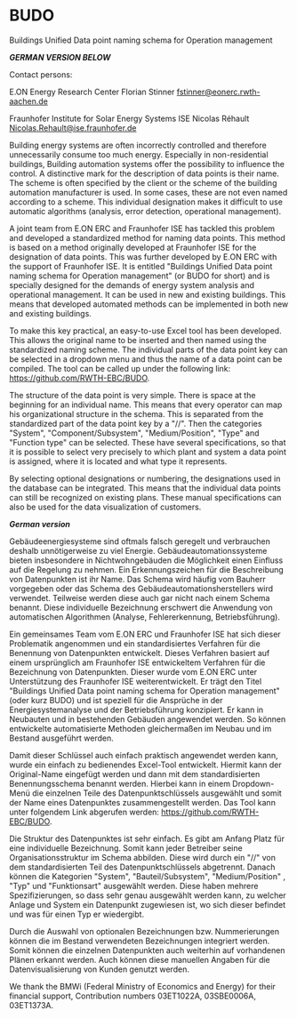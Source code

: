 # BUDO
Buildings Unified Data point naming schema for Operation management

***GERMAN VERSION BELOW***

Contact persons:

E.ON Energy Research Center
Florian Stinner
fstinner@eonerc.rwth-aachen.de

Fraunhofer Institute for Solar Energy Systems ISE
Nicolas Réhault
Nicolas.Rehault@ise.fraunhofer.de


Building energy systems are often incorrectly controlled and therefore unnecessarily consume too much energy. Especially in non-residential buildings, Building automation systems offer the possibility to influence the control. A distinctive mark for the description of data points is their name. The scheme is often specified by the client or the scheme of the building automation manufacturer is used. In some cases, these are not even named according to a scheme. This individual designation makes it difficult to use automatic algorithms (analysis, error detection, operational management). 

A joint team from E.ON ERC and Fraunhofer ISE has tackled this problem and developed a standardized method for naming data points. This method is based on a method originally developed at Fraunhofer ISE for the designation of data points. This was further developed by E.ON ERC with the support of Fraunhofer ISE. It is entitled "Buildings Unified Data point naming schema for Operation management" (or BUDO for short) and is specially designed for the demands of energy system analysis and operational management. It can be used in new and existing buildings. This means that developed automated methods can be implemented in both new and existing buildings.

To make this key practical, an easy-to-use Excel tool has been developed. This allows the original name to be inserted and then named using the standardized naming scheme. The individual parts of the data point key can be selected in a dropdown menu and thus the name of a data point can be compiled. The tool can be called up under the following link: https://github.com/RWTH-EBC/BUDO.


The structure of the data point is very simple. There is space at the beginning for an individual name. This means that every operator can map his organizational structure in the schema. This is separated from the standardized part of the data point key by a "//". Then the categories "System", "Component/Subsystem", "Medium/Position", "Type" and "Function type" can be selected. These have several specifications, so that it is possible to select very precisely to which plant and system a data point is assigned, where it is located and what type it represents.

By selecting optional designations or numbering, the designations used in the database can be integrated. This means that the individual data points can still be recognized on existing plans. These manual specifications can also be used for the data visualization of customers.


***German version***

Gebäudeenergiesysteme sind oftmals falsch geregelt und verbrauchen deshalb unnötigerweise zu viel Energie. Gebäudeautomationssysteme bieten insbesondere in Nichtwohngebäuden die Möglichkeit einen Einfluss auf die Regelung zu nehmen. Ein Erkennungszeichen für die Beschreibung von Datenpunkten ist ihr Name. Das Schema wird häufig vom Bauherr vorgegeben oder das Schema des Gebäudeautomationsherstellers wird verwendet. Teilweise werden diese auch gar nicht nach einem Schema benannt. Diese individuelle Bezeichnung erschwert die Anwendung von automatischen Algorithmen (Analyse, Fehlererkennung, Betriebsführung). 

Ein gemeinsames Team vom E.ON ERC und Fraunhofer ISE hat sich dieser Problematik angenommen und ein standardisiertes Verfahren für die Benennung von Datenpunkten entwickelt. Dieses Verfahren basiert auf einem ursprünglich am Fraunhofer ISE entwickeltem Verfahren für die Bezeichnung von Datenpunkten. Dieser wurde vom E.ON ERC unter Unterstützung des Fraunhofer ISE weiterentwickelt. Er trägt den Titel "Buildings Unified Data point naming schema for Operation management" (oder kurz BUDO) und ist speziell für die Ansprüche in der Energiesystemanalyse und der Betriebsführung konzipiert. Er kann in Neubauten und in bestehenden Gebäuden angewendet werden. So können entwickelte automatisierte Methoden gleichermaßen im Neubau und im Bestand ausgeführt werden.

Damit dieser Schlüssel auch einfach praktisch angewendet werden kann, wurde ein einfach zu bedienendes Excel-Tool entwickelt. Hiermit kann der Original-Name eingefügt werden und dann mit dem standardisierten Benennungsschema benannt werden. Hierbei kann in einem Dropdown-Menü die einzelnen Teile des Datenpunktschlüssels ausgewählt und somit der Name eines Datenpunktes zusammengestellt werden. Das Tool kann unter folgendem Link abgerufen werden: https://github.com/RWTH-EBC/BUDO.


Die Struktur des Datenpunktes ist sehr einfach. Es gibt am Anfang Platz für eine individuelle Bezeichnung. Somit kann jeder Betreiber seine Organisationsstruktur im Schema abbilden. Diese wird durch ein "//" von dem standardisierten Teil des Datenpunktschlüssels abgetrennt. Danach können die Kategorien "System", "Bauteil/Subsystem", "Medium/Position" , "Typ" und "Funktionsart" ausgewählt werden. Diese haben mehrere Spezifizierungen, so dass sehr genau ausgewählt werden kann, zu welcher Anlage und System ein Datenpunkt zugewiesen ist, wo sich dieser befindet und was für einen Typ er wiedergibt.

Durch die Auswahl von optionalen Bezeichnungen bzw. Nummerierungen können die im Bestand verwendeten Bezeichnungen integriert werden. Somit können die einzelnen Datenpunkten auch weiterhin auf vorhandenen Plänen erkannt werden. Auch können diese manuellen Angaben für die Datenvisualisierung von Kunden genutzt werden.

 
We thank the BMWi (Federal Ministry of Economics and Energy) for their financial support, 
Contribution numbers 03ET1022A, 03SBE0006A, 03ET1373A.
